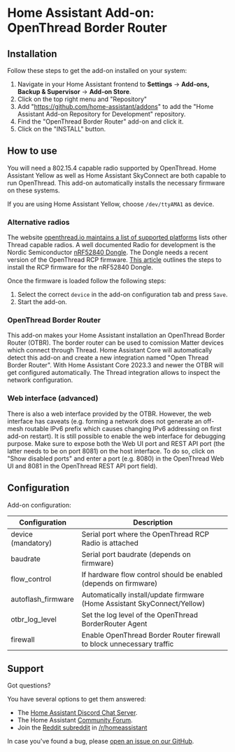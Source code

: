# Home Assistant Add-on: OpenThread Border Router

## Installation

Follow these steps to get the add-on installed on your system:

1. Navigate in your Home Assistant frontend to **Settings** -> **Add-ons, Backup & Supervisor** -> **Add-on Store**.
2. Click on the top right menu and "Repository"
3. Add "https://github.com/home-assistant/addons" to add the "Home Assistant Add-on Repository for Development" repository.
4. Find the "OpenThread Border Router" add-on and click it.
5. Click on the "INSTALL" button.

## How to use

You will need a 802.15.4 capable radio supported by OpenThread. Home Assistant
Yellow as well as Home Assistant SkyConnect are both capable to run OpenThread.
This add-on automatically installs the necessary firmware on these systems.

If you are using Home Assistant Yellow, choose `/dev/ttyAMA1` as device.

### Alternative radios

The website [openthread.io maintains a list of supported platforms][openthread-platforms]
lists other Thread capable radios. A well documented Radio for development is the
Nordic Semiconductor [nRF52840 Dongle][nordic-nrf52840-dongle]. The Dongle needs
a recent version of the OpenThread RCP firmware.
[This article][nordic-nrf52840-dongle-install] outlines the steps to install the
RCP firmware for the nRF52840 Dongle.

Once the firmware is loaded follow the following steps:

1. Select the correct `device` in the add-on configuration tab and press `Save`.
2. Start the add-on.

### OpenThread Border Router

This add-on makes your Home Assistant installation an OpenThread Border Router
(OTBR). The border router can be used to comission Matter devices which connect
through Thread. Home Assistant Core will automatically detect this add-on and
create a new integration named "Open Thread Border Router". With Home Assistant
Core 2023.3 and newer the OTBR will get configured automatically. The Thread
integration allows to inspect the network configuration.

### Web interface (advanced)

There is also a web interface provided by the OTBR. However, the web
interface has caveats (e.g. forming a network does not generate an off-mesh
routable IPv6 prefix which causes changing IPv6 addressing on first add-on
restart). It is still possible to enable the web interface for debugging
purpose. Make sure to expose both the Web UI port and REST API port (the
latter needs to be on port 8081) on the host interface. To do so, click on
"Show disabled ports" and enter a port (e.g. 8080) in the OpenThread Web UI
and 8081 in the OpenThread REST API port field).

## Configuration

Add-on configuration:

| Configuration      | Description                                            |
|--------------------|--------------------------------------------------------|
| device (mandatory) | Serial port where the OpenThread RCP Radio is attached |
| baudrate           | Serial port baudrate (depends on firmware)   |
| flow_control       | If hardware flow control should be enabled (depends on firmware) |
| autoflash_firmware | Automatically install/update firmware (Home Assistant SkyConnect/Yellow) |
| otbr_log_level     | Set the log level of the OpenThread BorderRouter Agent     |
| firewall           | Enable OpenThread Border Router firewall to block unnecessary traffic |

## Support

Got questions?

You have several options to get them answered:

- The [Home Assistant Discord Chat Server][discord].
- The Home Assistant [Community Forum][forum].
- Join the [Reddit subreddit][reddit] in [/r/homeassistant][reddit]

In case you've found a bug, please [open an issue on our GitHub][issue].

[discord]: https://discord.gg/c5DvZ4e
[forum]: https://community.home-assistant.io
[reddit]: https://reddit.com/r/homeassistant
[issue]: https://github.com/home-assistant/addons/issues
[openthread-platforms]: https://openthread.io/platforms
[nordic-nrf52840-dongle]: https://www.nordicsemi.com/Products/Development-hardware/nrf52840-dongle
[nordic-nrf52840-dongle-install]: https://developer.nordicsemi.com/nRF_Connect_SDK/doc/latest/matter/openthread_rcp_nrf_dongle.html

